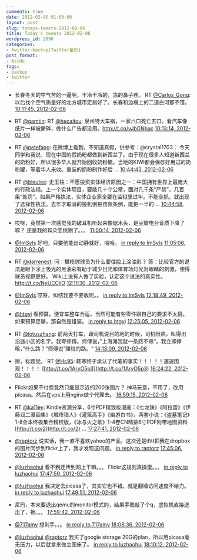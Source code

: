 ```yaml
---
comments: true
date: 2012-02-06 01:00:00
layout: post
slug: todays-tweets-2012-02-06
title: Today's tweets 2012-02-06
wordpress_id: 2096
categories:
- twitter-backup[Twitter备份]
post_format:
- Aside
tags:
- backup
- twitter
---
```





  * 长春冬天的空气苦的一逼啊，干冷干冷的，冻的鼻子疼。 RT [@Carlos_Gong](http://twitter.com/Carlos_Gong): 以后找个空气质量好的北方城市定居好了。长春和边境上的二道白河都不错。 [10:11:45, 2012-02-06](http://twitter.com/gfrog/statuses/166343291548348416)





  * RT [@gamtin](http://twitter.com/gamtin): RT [@hecaitou](http://twitter.com/hecaitou): 泉州特大车祸，一家六口死亡五口。看汽车像纸片一样被撕碎，做什么广告都没用。http://t.co/vJbGNhac [10:13:14, 2012-02-06](http://twitter.com/gfrog/statuses/166343663562145792)





  * RT [@petefang](http://twitter.com/petefang): 在微博上看到，不知道真假，供参考：@crystal1703： 今天同学和我说，现在中国的假奶粉都做到新西兰了。由于现在很多人知道新西兰的奶粉好，所以很多华人就开始回收奶粉桶。当地的KIWI都会保存好用过的奶粉罐，等着华人来收。重装的奶粉制作好后 ... [10:44:43, 2012-02-06](http://twitter.com/gfrog/statuses/166351587671941121)





  * RT [@bleutee](http://twitter.com/bleutee): 史玉柱：不愿投资实体经济原因之一：中国拥有世界上最庞大的行政法规。上一个实体项目，要敲几十个公章，面对几千条“严禁”，几百条“处罚”。如果严格执法，实体企业家全要在监狱里过年。不能全抓，就出现了选择性执法。去年才取消的投机倒把罚款条例，能把一半的 ... [10:44:58, 2012-02-06](http://twitter.com/gfrog/statuses/166351650871713792)





  * 哎呀，竟然第一次感觉我的破耳机听起来像锯木头，是豆瓣电台音质下降了嘛？ 还是我的耳朵变挑剔了。。。 [11:00:14, 2012-02-06](http://twitter.com/gfrog/statuses/166355490266300418)





  * [@ImSyls](http://twitter.com/ImSyls) 好吧，只要他能出动静就好，哈哈。 [in reply to ImSyls](http://twitter.com/ImSyls/statuses/166355645212266496) [11:05:06, 2012-02-06](http://twitter.com/gfrog/statuses/166356717599334400)





  * RT [@darrenest](http://twitter.com/darrenest): 问：橄榄球球员为什么要往脸上涂油彩？
答：比较官方的说法是眼下涂上吸光的黑油彩有助于减少日光和体育场灯光对眼睛的刺激，使得球员视野更好。
Wiki上说有人做了实验，认定这个说法的真实性。http://t.co/NyUCCjlO [12:11:30, 2012-02-06](http://twitter.com/gfrog/statuses/166373426867601408)





  * [@ImSyls](http://twitter.com/ImSyls) 哎呀，纠结我要不要收呢。。 [in reply to ImSyls](http://twitter.com/ImSyls/statuses/166373358978600960) [12:18:49, 2012-02-06](http://twitter.com/gfrog/statuses/166375268838162433)





  * [@htgyj](http://twitter.com/htgyj) 看预算，便宜车整车合适，当然可能有些零件跟自己的要求不太搭。如果预算足够，那自然是组装。 [in reply to htgyj](http://twitter.com/htgyj/statuses/166375956766924800) [12:25:05, 2012-02-06](http://twitter.com/gfrog/statuses/166376843069501440)





  * RT [@lotuszhang](http://twitter.com/lotuszhang): 前两天打车，跟司机说目的地的时候，司机很熟，叫得出沿途小区的名字。我夸师傅。师傅说，”上海滩我就一条路不熟“。我立即捧哏，”什么路？“师傅说”赚钱的路。“ [14:13:09, 2012-02-06](http://twitter.com/gfrog/statuses/166404041725837313)





  * 擦，标题党。 RT [@Hc95](http://twitter.com/Hc95): 韩寒终于承认了代笔的事实！！！！！速速围观！！！！ [http://t.co/1ArvO5p3](http://t.co/1ArvO5p3) [16:24:22, 2012-02-06](http://twitter.com/gfrog/statuses/166437062898237440)





  * Flickr如果不付费竟然只能显示近的200张图片？ 神马玩意，不用了，改用picasa。然后在vps上用nginx做个代理去。 [16:59:15, 2012-02-06](http://twitter.com/gfrog/statuses/166445840477597697)





  * RT [@ka11ey](http://twitter.com/ka11ey): Kindle资源分享，6寸PDF精致版漫画：《七龙珠》《阿拉蕾》《伊藤润二漫画集》《城市猎人》《灌篮高手》《幽游白书》，两套小说：《盗墓笔记》1-8全本终极集合精校版，《冰与火之歌》1-4卷CN精排6寸PDF附带地图资料 [http://t.co/2](http://t.co/2) ... [17:27:41, 2012-02-06](http://twitter.com/gfrog/statuses/166452996518064128)





  * [@raptorz](http://twitter.com/raptorz) 说实话，我一直不喜欢yahoo的产品，这次还是ifttt把我在dropbox的图片同步到flickr上了，我才发现这问题。 [in reply to raptorz](http://twitter.com/raptorz/statuses/166455575478149120) [17:45:06, 2012-02-06](http://twitter.com/gfrog/statuses/166457380899536897)





  * [@luzhaohui](http://twitter.com/luzhaohui) 看不到还传到网上干嘛。。。 Flickr这规则真操蛋。。。 [in reply to luzhaohui](http://twitter.com/luzhaohui/statuses/166457477829890048) [17:47:59, 2012-02-06](http://twitter.com/gfrog/statuses/166458106279239680)





  * [@luzhaohui](http://twitter.com/luzhaohui) 我决定去picasa了，其实它也不错。就是翻墙访问速度不给力。 [in reply to luzhaohui](http://twitter.com/luzhaohui/statuses/166457966717964288) [17:49:51, 2012-02-06](http://twitter.com/gfrog/statuses/166458576271974400)





  * 尼玛，本来要退出qemu的monitor模式的，结果手贱敲了个q，虚拟机直接退出了，擦。。。 [17:59:42, 2012-02-06](http://twitter.com/gfrog/statuses/166461052953964546)





  * [@717amy](http://twitter.com/717amy) 想剁手。。。 [in reply to 717amy](http://twitter.com/717amy/statuses/166461646762557440) [18:08:36, 2012-02-06](http://twitter.com/gfrog/statuses/166463293060423680)





  * [@luzhaohui](http://twitter.com/luzhaohui) [@raptorz](http://twitter.com/raptorz) 我买了google storage 20G的plan，所以用picasa毫无压力，以后就拿来做主图床了。 [in reply to luzhaohui](http://twitter.com/luzhaohui/statuses/166462558012846080) [18:10:12, 2012-02-06](http://twitter.com/gfrog/statuses/166463693947813888)




